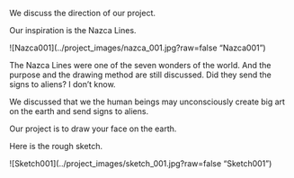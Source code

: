 We discuss the direction of our project.

Our inspiration is the Nazca Lines.

![Nazca001](../project_images/nazca_001.jpg?raw=false “Nazca001”)

The Nazca Lines were one of the seven wonders of the world.
And the purpose and the drawing method are still discussed.
Did they send the signs to aliens? I don’t know.

We discussed that we the human beings may unconsciously create big art on the earth and send signs to aliens.

Our project is to draw your face on the earth.


Here is the rough sketch.

![Sketch001](../project_images/sketch_001.jpg?raw=false “Sketch001”)